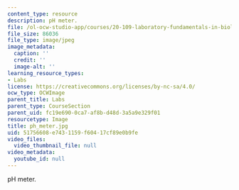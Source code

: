 ```yaml
---
content_type: resource
description: pH meter.
file: /ol-ocw-studio-app/courses/20-109-laboratory-fundamentals-in-biological-engineering-fall-2007/51756608e7431159f60417cf89e0b9fe_ph_meter.jpg
file_size: 86036
file_type: image/jpeg
image_metadata:
  caption: ''
  credit: ''
  image-alt: ''
learning_resource_types:
- Labs
license: https://creativecommons.org/licenses/by-nc-sa/4.0/
ocw_type: OCWImage
parent_title: Labs
parent_type: CourseSection
parent_uid: fc19e690-0ca7-af8b-d48d-3a5a9e329f01
resourcetype: Image
title: ph_meter.jpg
uid: 51756608-e743-1159-f604-17cf89e0b9fe
video_files:
  video_thumbnail_file: null
video_metadata:
  youtube_id: null
---
```

pH meter.